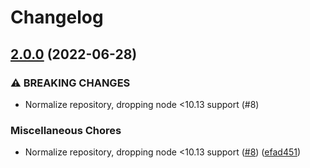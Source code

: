 # Changelog

## [2.0.0](https://www.github.com/gulpjs/undertaker-forward-reference/compare/v1.0.2...v2.0.0) (2022-06-28)


### ⚠ BREAKING CHANGES

* Normalize repository, dropping node <10.13 support (#8)

### Miscellaneous Chores

* Normalize repository, dropping node <10.13 support ([#8](https://www.github.com/gulpjs/undertaker-forward-reference/issues/8)) ([efad451](https://www.github.com/gulpjs/undertaker-forward-reference/commit/efad4518525df22f83199666e9d9fa44d91939cd))
